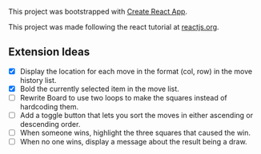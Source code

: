 This project was bootstrapped with [Create React App](https://github.com/facebook/create-react-app).

This project was made following the react tutorial at [reactjs.org](https://reactjs.org/tutorial/tutorial.html#wrapping-up).

## Extension Ideas

 - [x] Display the location for each move in the format (col, row) in the move history list.
 - [x] Bold the currently selected item in the move list.
 - [ ] Rewrite Board to use two loops to make the squares instead of hardcoding them.
 - [ ] Add a toggle button that lets you sort the moves in either ascending or descending order.
 - [ ] When someone wins, highlight the three squares that caused the win.
 - [ ] When no one wins, display a message about the result being a draw.

